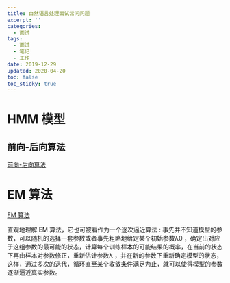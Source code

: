 ```yaml
---
title: 自然语言处理面试常问问题
excerpt: ''
categories:
  - 面试
tags:
  - 面试
  - 笔记
  - 工作
date: 2019-12-29
updated: 2020-04-20
toc: false
toc_sticky: true
---
```


# HMM 模型

## 前向-后向算法

[前向-后向算法](http://www.52nlp.cn/hmm-learn-best-practices-seven-forward-backward-algorithm-4)

# EM 算法

[EM 算法](http://www.52nlp.cn/hmm-learn-best-practices-seven-forward-backward-algorithm-3)

直观地理解 EM 算法，它也可被看作为一个逐次逼近算法 : 事先并不知道模型的参数，可以随机的选择一套参数或者事先粗略地给定某个初始参数λ0 ，确定出对应于这组参数的最可能的状态，计算每个训练样本的可能结果的概率，在当前的状态下再由样本对参数修正，重新估计参数λ ，并在新的参数下重新确定模型的状态，这样，通过多次的迭代，循环直至某个收敛条件满足为止，就可以使得模型的参数逐渐逼近真实参数。
